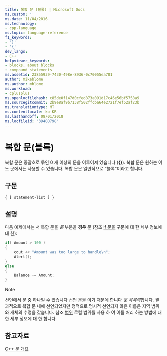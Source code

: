 ```yaml
---
title: 복합 문 (블록) | Microsoft Docs
ms.custom: ''
ms.date: 11/04/2016
ms.technology:
- cpp-language
ms.topic: language-reference
f1_keywords:
- '}'
- '{'
dev_langs:
- C++
helpviewer_keywords:
- blocks, about blocks
- compound statements
ms.assetid: 23855939-7430-498e-8936-0c70055ea701
author: mikeblome
ms.author: mblome
ms.workload:
- cplusplus
ms.openlocfilehash: c85de0f147d0cfed873a091d17c46e56bf5758a9
ms.sourcegitcommit: 2b9e8af9b7138f502ffcba64e2721f7ef52af23b
ms.translationtype: MT
ms.contentlocale: ko-KR
ms.lasthandoff: 08/01/2018
ms.locfileid: "39408798"
---
```

# <a name="compound-statements-blocks"></a>복합 문(블록)
복합 문은 중괄호로 묶인 0 개 이상의 문을 이루어져 있습니다 (**{}**). 복합 문은 원하는 어느 곳에서든 사용할 수 있습니다. 복합 문은 일반적으로 "블록"이라고 합니다.  
  
## <a name="syntax"></a>구문  
  
```  
{ [ statement-list ] }  
```  
  
## <a name="remarks"></a>설명  
 다음 예제에서는 서 복합 문을 *문* 부분을 **경우** 문 (참조 [if 문을](../cpp/if-else-statement-cpp.md) 구문에 대 한 세부 정보에 대 한):  
  
```cpp 
if( Amount > 100 )  
{  
    cout << "Amount was too large to handle\n";  
    Alert();  
}  
else  
{
    Balance -= Amount;  
}
```  
  
> [!NOTE]
>  선언에서 문 중 하나일 수 있습니다 선언 문을 이기 때문에 합니다 *문 목록의*합니다. 결과적으로 복합 문 내에 선언되었지만 정적으로 명시적 선언되지 않은 이름은 지역 범위와 개체의 수명을 갖습니다. 참조 [범위](../cpp/scope-visual-cpp.md) 로컬 범위를 사용 하 여 이름 처리 하는 방법에 대 한 세부 정보에 대 한 합니다.  
  
## <a name="see-also"></a>참고자료  
 [C++ 문 개요](../cpp/overview-of-cpp-statements.md)